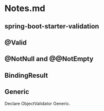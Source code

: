 # Notes.md

## spring-boot-starter-validation

## @Valid

## @NotNull and @@NotEmpty

## BindingResult

## Generic

Declare ObjectValidator Generic.